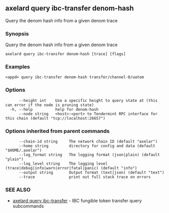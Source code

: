 ## axelard query ibc-transfer denom-hash

Query the denom hash info from a given denom trace

### Synopsis

Query the denom hash info from a given denom trace

```
axelard query ibc-transfer denom-hash [trace] [flags]
```

### Examples

```
<appd> query ibc-transfer denom-hash transfer/channel-0/uatom
```

### Options

```
      --height int    Use a specific height to query state at (this can error if the node is pruning state)
  -h, --help          help for denom-hash
      --node string   <host>:<port> to Tendermint RPC interface for this chain (default "tcp://localhost:26657")
```

### Options inherited from parent commands

```
      --chain-id string     The network chain ID (default "axelar")
      --home string         directory for config and data (default "$HOME/.axelar")
      --log_format string   The logging format (json|plain) (default "plain")
      --log_level string    The logging level (trace|debug|info|warn|error|fatal|panic) (default "info")
      --output string       Output format (text|json) (default "text")
      --trace               print out full stack trace on errors
```

### SEE ALSO

- [axelard query ibc-transfer](/cli-docs/v0_27_0/axelard_query_ibc-transfer) - IBC fungible token transfer query subcommands
